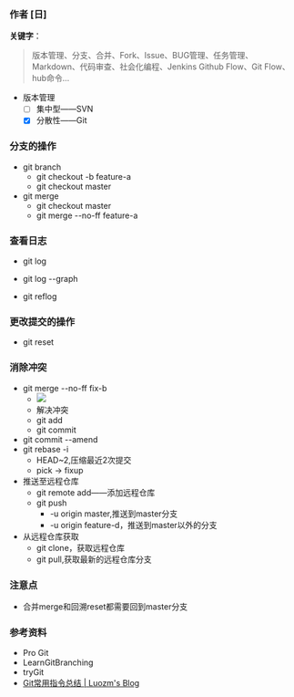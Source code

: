 ### 作者 [日]
**关键字**：
>版本管理、分支、合并、Fork、Issue、BUG管理、任务管理、Markdown、代码审查、社会化编程、Jenkins Github Flow、Git Flow、hub命令...

- 版本管理
  - [ ] 集中型——SVN
  - [x] 分散性——Git

### 分支的操作
<!-- 可以在互不影响前提下对多个功能进行开发 -->
- git branch
    <!-- 查看分支一览表 -->
    - git checkout -b feature-a
    <!-- 创建分支feature-a -->
    - git checkout master
    <!-- - 切换回master分支 -->
- git merge
    <!-- - 分支合并 -->
    - git checkout master
    <!-- - 切换回master分支 -->
    - git merge --no-ff feature-a
    <!-- - 创建合并提交 -->

### 查看日志
- git log
<!-- - 查看以当前状态为终点的历史日志 -->
- git log --graph
<!-- - 以图标形式查看分支 -->
- git reflog
<!-- - 查看当前仓库的操作日志 -->

### 更改提交的操作
- git reset
<!-- - 回溯历史版本,这里通过一个例子回溯到创建feature-a之前创建分支fix-b，再回溯到merge feature-a后的版本 -->

### 消除冲突
- git merge --no-ff fix-b
  - ![](../../source/img/2019-11-24-11-23-50.png)
  - 解决冲突
  - git add
  - git commit
- git commit --amend
- git rebase -i
  - HEAD~2,压缩最近2次提交
  - pick → fixup
- 推送至远程仓库
  - git remote add——添加远程仓库
  - git push
    - -u origin master,推送到master分支
    - -u origin feature-d，推送到master以外的分支
- 从远程仓库获取
  - git clone，获取远程仓库
  - git pull,获取最新的远程仓库分支
### 注意点
- 合并merge和回溯reset都需要回到master分支

### 参考资料
- Pro Git
- LearnGitBranching
- tryGit
- [Git常用指令总结 | Luozm's Blog](https://luozm.github.io/git)